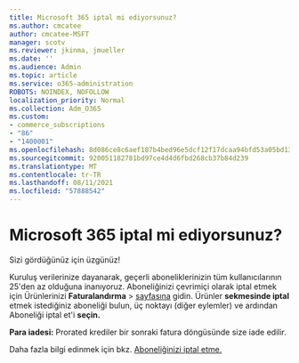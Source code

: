 ```yaml
---
title: Microsoft 365 iptal mi ediyorsunuz?
ms.author: cmcatee
author: cmcatee-MSFT
manager: scotv
ms.reviewer: jkinma, jmueller
ms.date: ''
ms.audience: Admin
ms.topic: article
ms.service: o365-administration
ROBOTS: NOINDEX, NOFOLLOW
localization_priority: Normal
ms.collection: Adm_O365
ms.custom:
- commerce_subscriptions
- "86"
- "1400001"
ms.openlocfilehash: 8d086ce8c6aef187b4bed96e5dcf12f17dcaa94bfd53a05bd136e0bb033f8f18
ms.sourcegitcommit: 920051182781bd97ce4d4d6fbd268cb37b84d239
ms.translationtype: MT
ms.contentlocale: tr-TR
ms.lasthandoff: 08/11/2021
ms.locfileid: "57888542"
---
```

# <a name="canceling-your-microsoft-365-subscription"></a>Microsoft 365 iptal mi ediyorsunuz?

Sizi gördüğünüz için üzgünüz!
  
Kuruluş verilerinize dayanarak, geçerli aboneliklerinizin tüm kullanıcılarının 25'den az olduğuna inanıyoruz. Aboneliğinizi çevrimiçi olarak iptal etmek için Ürünlerinizi **Faturalandırma** \> [sayfasına](https://go.microsoft.com/fwlink/p/?linkid=842054) gidin. Ürünler **sekmesinde iptal** etmek istediğiniz aboneliği bulun, üç noktayı (diğer eylemler) ve ardından Aboneliği iptal et'i **seçin.**
  
**Para iadesi:** Prorated krediler bir sonraki fatura döngüsünde size iade edilir.

Daha fazla bilgi edinmek için bkz. [Aboneliğinizi iptal etme.](https://docs.microsoft.com/microsoft-365/commerce/subscriptions/cancel-your-subscription)